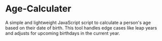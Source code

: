 # Age-Calculater
A simple and lightweight JavaScript script to calculate a person's age based on their date of birth. This tool handles edge cases like leap years and adjusts for upcoming birthdays in the current year.
